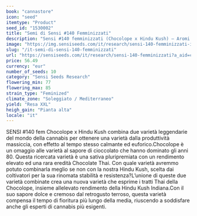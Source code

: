```yaml
---
book: "cannastore"
icon: "seed"
itemtype: "Product"
seed_id: "1530002"
title: "Semi di Sensi #140 Femminizzati"
description: "Sensi #140 femminizzati (Chocolope x Hindu Kush) – Aromi deliziosi, dolci, cremosi, terrosi; effetto sia calmante sia euforico. Acquistate i semi Sensi #140 qui."
image: "https://img.sensiseeds.com/it/research/sensi-140-femminizzati-image.png"
slug: "/it-semi-di-sensi-140-femminizzati"
url: "https://sensiseeds.com/it/research/sensi-140-femminizzati?a_aid=cannastore"
price: 56.49
currency: "eur"
number_of_seeds: 10
category: "Sensi Seeds Research"
flowering_min: 77
flowering_max: 85
strain_type: "Feminized"
climate_zone: "Soleggiato / Mediterraneo"
yield: "Resa XXL"
heigh_gain: "Pianta alta"
locale: "it"
---
```

SENSI #140 fem Chocolope x Hindu Kush combina due varietà leggendarie del mondo della cannabis per ottenere una varietà dalla produttività massiccia, con effetto al tempo stesso calmante ed euforico.Chocolope è un omaggio alle varietà al sapore di cioccolato che hanno dominato gli anni 80. Questa ricercata varietà è una sativa pluripremiata con un rendimento elevato ed una rara eredità Chocolate Thai. Con quale varietà avremmo potuto combinarla meglio se non con la nostra Hindu Kush, scelta dai coltivatori per la sua rinomata stabilità e resistenza?L’unione di queste due varietà combinate crea una nuova varietà che esprime i tratti Thai della Chocolope, insieme allelevato rendimento della Hindu Kush Indiana.Con il suo sapore dolce e cremoso dal retrogusto terroso, questa varietà compensa il tempo di fioritura più lungo della media, riuscendo a soddisfare anche gli esperti di cannabis più esigenti.
